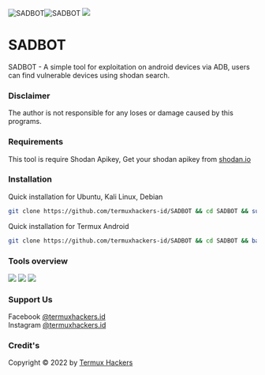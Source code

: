 <img title="SADBOT" src="https://img.shields.io/badge/CODENAME%20-SADBOT-SCRIPT?colorA=grey&colorB=green&style=for-the-badge"><img title="SADBOT" src="https://img.shields.io/badge/VERSION%20-1.0-SCRIPT?colorA=grey&colorB=green&style=for-the-badge"> 
<img src="https://raw.githubusercontent.com/termuxhackers-id/SADBOT/main/data/img/sadbot.png">
# SADBOT
SADBOT - A simple tool for exploitation on android devices via ADB, users can find vulnerable devices using shodan search.
### Disclaimer
The author is not responsible for any loses or damage caused by this programs.
### Requirements
This tool is require Shodan Apikey, Get your shodan apikey from [shodan.io](https://account.shodan.io)
### Installation
Quick installation for Ubuntu, Kali Linux, Debian
```bash
git clone https://github.com/termuxhackers-id/SADBOT && cd SADBOT && sudo bash install.sh
```

Quick installation for Termux Android
````bash
git clone https://github.com/termuxhackers-id/SADBOT && cd SADBOT && bash installtermux.sh
````
### Tools overview
<img src="https://raw.githubusercontent.com/termuxhackers-id/SADBOT/main/data/img/view1.png"></img>
<img src="https://raw.githubusercontent.com/termuxhackers-id/SADBOT/main/data/img/view2.png"></img>
<img src="https://raw.githubusercontent.com/termuxhackers-id/SADBOT/main/data/img/view3.png"></img>

### Support Us
Facebook [@termuxhackers.id](https://fb.me/termuxhackers.id)<br>
Instagram [@termuxhackers.id](https://instagram.com/termuxhackers.id)

### Credit's
Copyright © 2022 by [Termux Hackers](https://github.com/termuxhackers-id)
